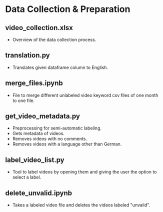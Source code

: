# Data Collection & Preparation

## video_collection.xlsx
* Overview of the data collection process.
## translation.py
* Translates given dataframe column to English.

## merge_files.ipynb
* File to merge different unlabeled video keyword csv files of one month to one file.

## get_video_metadata.py
* Preprocessing for semi-automatic labeling. 
* Gets metadata of videos.
* Removes videos with no comments.
* Removes videos with a language other than German.

## label_video_list.py
* Tool to label videos by opening them and giving the user the option to select a label.

## delete_unvalid.ipynb
* Takes a labeled video file and deletes the videos labeled "unvalid".

